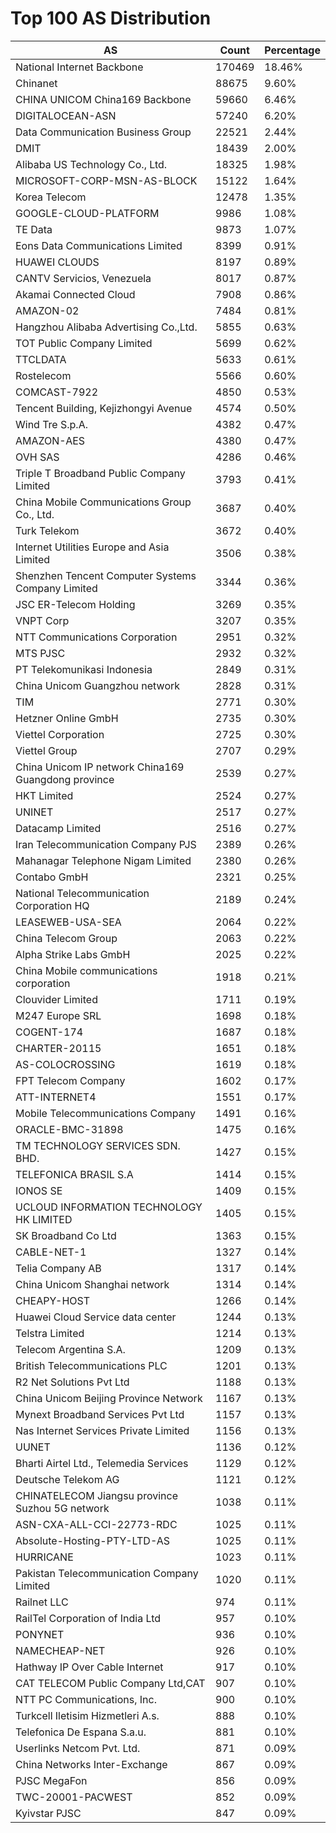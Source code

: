 # Top 100 AS Distribution
| AS | Count | Percentage |
|----|----|----|
| National Internet Backbone | 170469 | 18.46% |
| Chinanet | 88675 | 9.60% |
| CHINA UNICOM China169 Backbone | 59660 | 6.46% |
| DIGITALOCEAN-ASN | 57240 | 6.20% |
| Data Communication Business Group | 22521 | 2.44% |
| DMIT | 18439 | 2.00% |
| Alibaba US Technology Co., Ltd. | 18325 | 1.98% |
| MICROSOFT-CORP-MSN-AS-BLOCK | 15122 | 1.64% |
| Korea Telecom | 12478 | 1.35% |
| GOOGLE-CLOUD-PLATFORM | 9986 | 1.08% |
| TE Data | 9873 | 1.07% |
| Eons Data Communications Limited | 8399 | 0.91% |
| HUAWEI CLOUDS | 8197 | 0.89% |
| CANTV Servicios, Venezuela | 8017 | 0.87% |
| Akamai Connected Cloud | 7908 | 0.86% |
| AMAZON-02 | 7484 | 0.81% |
| Hangzhou Alibaba Advertising Co.,Ltd. | 5855 | 0.63% |
| TOT Public Company Limited | 5699 | 0.62% |
| TTCLDATA | 5633 | 0.61% |
| Rostelecom | 5566 | 0.60% |
| COMCAST-7922 | 4850 | 0.53% |
| Tencent Building, Kejizhongyi Avenue | 4574 | 0.50% |
| Wind Tre S.p.A. | 4382 | 0.47% |
| AMAZON-AES | 4380 | 0.47% |
| OVH SAS | 4286 | 0.46% |
| Triple T Broadband Public Company Limited | 3793 | 0.41% |
| China Mobile Communications Group Co., Ltd. | 3687 | 0.40% |
| Turk Telekom | 3672 | 0.40% |
| Internet Utilities Europe and Asia Limited | 3506 | 0.38% |
| Shenzhen Tencent Computer Systems Company Limited | 3344 | 0.36% |
| JSC ER-Telecom Holding | 3269 | 0.35% |
| VNPT Corp | 3207 | 0.35% |
| NTT Communications Corporation | 2951 | 0.32% |
| MTS PJSC | 2932 | 0.32% |
| PT Telekomunikasi Indonesia | 2849 | 0.31% |
| China Unicom Guangzhou network | 2828 | 0.31% |
| TIM | 2771 | 0.30% |
| Hetzner Online GmbH | 2735 | 0.30% |
| Viettel Corporation | 2725 | 0.30% |
| Viettel Group | 2707 | 0.29% |
| China Unicom IP network China169 Guangdong province | 2539 | 0.27% |
| HKT Limited | 2524 | 0.27% |
| UNINET | 2517 | 0.27% |
| Datacamp Limited | 2516 | 0.27% |
| Iran Telecommunication Company PJS | 2389 | 0.26% |
| Mahanagar Telephone Nigam Limited | 2380 | 0.26% |
| Contabo GmbH | 2321 | 0.25% |
| National Telecommunication Corporation HQ | 2189 | 0.24% |
| LEASEWEB-USA-SEA | 2064 | 0.22% |
| China Telecom Group | 2063 | 0.22% |
| Alpha Strike Labs GmbH | 2025 | 0.22% |
| China Mobile communications corporation | 1918 | 0.21% |
| Clouvider Limited | 1711 | 0.19% |
| M247 Europe SRL | 1698 | 0.18% |
| COGENT-174 | 1687 | 0.18% |
| CHARTER-20115 | 1651 | 0.18% |
| AS-COLOCROSSING | 1619 | 0.18% |
| FPT Telecom Company | 1602 | 0.17% |
| ATT-INTERNET4 | 1551 | 0.17% |
| Mobile Telecommunications Company | 1491 | 0.16% |
| ORACLE-BMC-31898 | 1475 | 0.16% |
| TM TECHNOLOGY SERVICES SDN. BHD. | 1427 | 0.15% |
| TELEFONICA BRASIL S.A | 1414 | 0.15% |
| IONOS SE | 1409 | 0.15% |
| UCLOUD INFORMATION TECHNOLOGY HK LIMITED | 1405 | 0.15% |
| SK Broadband Co Ltd | 1363 | 0.15% |
| CABLE-NET-1 | 1327 | 0.14% |
| Telia Company AB | 1317 | 0.14% |
| China Unicom Shanghai network | 1314 | 0.14% |
| CHEAPY-HOST | 1266 | 0.14% |
| Huawei Cloud Service data center | 1244 | 0.13% |
| Telstra Limited | 1214 | 0.13% |
| Telecom Argentina S.A. | 1209 | 0.13% |
| British Telecommunications PLC | 1201 | 0.13% |
| R2 Net Solutions Pvt Ltd | 1188 | 0.13% |
| China Unicom Beijing Province Network | 1167 | 0.13% |
| Mynext Broadband Services Pvt Ltd | 1157 | 0.13% |
| Nas Internet Services Private Limited | 1156 | 0.13% |
| UUNET | 1136 | 0.12% |
| Bharti Airtel Ltd., Telemedia Services | 1129 | 0.12% |
| Deutsche Telekom AG | 1121 | 0.12% |
| CHINATELECOM Jiangsu province Suzhou 5G network | 1038 | 0.11% |
| ASN-CXA-ALL-CCI-22773-RDC | 1025 | 0.11% |
| Absolute-Hosting-PTY-LTD-AS | 1025 | 0.11% |
| HURRICANE | 1023 | 0.11% |
| Pakistan Telecommunication Company Limited | 1020 | 0.11% |
| Railnet LLC | 974 | 0.11% |
| RailTel Corporation of India Ltd | 957 | 0.10% |
| PONYNET | 936 | 0.10% |
| NAMECHEAP-NET | 926 | 0.10% |
| Hathway IP Over Cable Internet | 917 | 0.10% |
| CAT TELECOM Public Company Ltd,CAT | 907 | 0.10% |
| NTT PC Communications, Inc. | 900 | 0.10% |
| Turkcell Iletisim Hizmetleri A.s. | 888 | 0.10% |
| Telefonica De Espana S.a.u. | 881 | 0.10% |
| Userlinks Netcom Pvt. Ltd. | 871 | 0.09% |
| China Networks Inter-Exchange | 867 | 0.09% |
| PJSC MegaFon | 856 | 0.09% |
| TWC-20001-PACWEST | 852 | 0.09% |
| Kyivstar PJSC | 847 | 0.09% |
